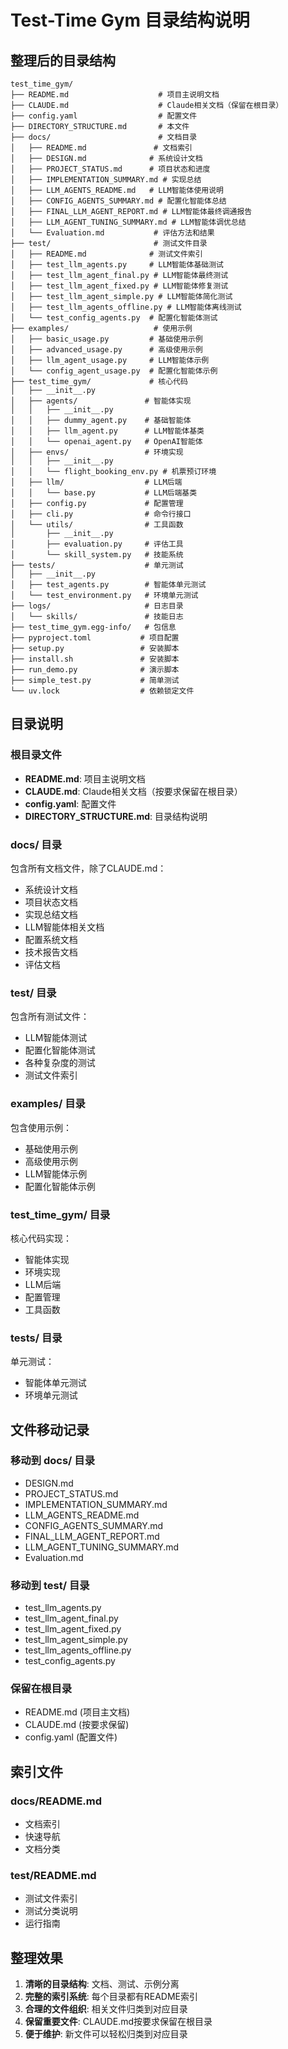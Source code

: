# Test-Time Gym 目录结构说明

## 整理后的目录结构

```
test_time_gym/
├── README.md                    # 项目主说明文档
├── CLAUDE.md                    # Claude相关文档（保留在根目录）
├── config.yaml                  # 配置文件
├── DIRECTORY_STRUCTURE.md       # 本文件
├── docs/                        # 文档目录
│   ├── README.md               # 文档索引
│   ├── DESIGN.md              # 系统设计文档
│   ├── PROJECT_STATUS.md      # 项目状态和进度
│   ├── IMPLEMENTATION_SUMMARY.md # 实现总结
│   ├── LLM_AGENTS_README.md   # LLM智能体使用说明
│   ├── CONFIG_AGENTS_SUMMARY.md # 配置化智能体总结
│   ├── FINAL_LLM_AGENT_REPORT.md # LLM智能体最终调通报告
│   ├── LLM_AGENT_TUNING_SUMMARY.md # LLM智能体调优总结
│   └── Evaluation.md           # 评估方法和结果
├── test/                       # 测试文件目录
│   ├── README.md              # 测试文件索引
│   ├── test_llm_agents.py     # LLM智能体基础测试
│   ├── test_llm_agent_final.py # LLM智能体最终测试
│   ├── test_llm_agent_fixed.py # LLM智能体修复测试
│   ├── test_llm_agent_simple.py # LLM智能体简化测试
│   ├── test_llm_agents_offline.py # LLM智能体离线测试
│   └── test_config_agents.py  # 配置化智能体测试
├── examples/                   # 使用示例
│   ├── basic_usage.py         # 基础使用示例
│   ├── advanced_usage.py      # 高级使用示例
│   ├── llm_agent_usage.py     # LLM智能体示例
│   └── config_agent_usage.py  # 配置化智能体示例
├── test_time_gym/             # 核心代码
│   ├── __init__.py
│   ├── agents/               # 智能体实现
│   │   ├── __init__.py
│   │   ├── dummy_agent.py    # 基础智能体
│   │   ├── llm_agent.py      # LLM智能体基类
│   │   └── openai_agent.py   # OpenAI智能体
│   ├── envs/                 # 环境实现
│   │   ├── __init__.py
│   │   └── flight_booking_env.py # 机票预订环境
│   ├── llm/                  # LLM后端
│   │   └── base.py           # LLM后端基类
│   ├── config.py             # 配置管理
│   ├── cli.py                # 命令行接口
│   └── utils/                # 工具函数
│       ├── __init__.py
│       ├── evaluation.py     # 评估工具
│       └── skill_system.py   # 技能系统
├── tests/                    # 单元测试
│   ├── __init__.py
│   ├── test_agents.py        # 智能体单元测试
│   └── test_environment.py   # 环境单元测试
├── logs/                     # 日志目录
│   └── skills/               # 技能日志
├── test_time_gym.egg-info/   # 包信息
├── pyproject.toml           # 项目配置
├── setup.py                 # 安装脚本
├── install.sh               # 安装脚本
├── run_demo.py              # 演示脚本
├── simple_test.py           # 简单测试
└── uv.lock                  # 依赖锁定文件
```

## 目录说明

### 根目录文件
- **README.md**: 项目主说明文档
- **CLAUDE.md**: Claude相关文档（按要求保留在根目录）
- **config.yaml**: 配置文件
- **DIRECTORY_STRUCTURE.md**: 目录结构说明

### docs/ 目录
包含所有文档文件，除了CLAUDE.md：
- 系统设计文档
- 项目状态文档
- 实现总结文档
- LLM智能体相关文档
- 配置系统文档
- 技术报告文档
- 评估文档

### test/ 目录
包含所有测试文件：
- LLM智能体测试
- 配置化智能体测试
- 各种复杂度的测试
- 测试文件索引

### examples/ 目录
包含使用示例：
- 基础使用示例
- 高级使用示例
- LLM智能体示例
- 配置化智能体示例

### test_time_gym/ 目录
核心代码实现：
- 智能体实现
- 环境实现
- LLM后端
- 配置管理
- 工具函数

### tests/ 目录
单元测试：
- 智能体单元测试
- 环境单元测试

## 文件移动记录

### 移动到 docs/ 目录
- DESIGN.md
- PROJECT_STATUS.md
- IMPLEMENTATION_SUMMARY.md
- LLM_AGENTS_README.md
- CONFIG_AGENTS_SUMMARY.md
- FINAL_LLM_AGENT_REPORT.md
- LLM_AGENT_TUNING_SUMMARY.md
- Evaluation.md

### 移动到 test/ 目录
- test_llm_agents.py
- test_llm_agent_final.py
- test_llm_agent_fixed.py
- test_llm_agent_simple.py
- test_llm_agents_offline.py
- test_config_agents.py

### 保留在根目录
- README.md (项目主文档)
- CLAUDE.md (按要求保留)
- config.yaml (配置文件)

## 索引文件

### docs/README.md
- 文档索引
- 快速导航
- 文档分类

### test/README.md
- 测试文件索引
- 测试分类说明
- 运行指南

## 整理效果

1. **清晰的目录结构**: 文档、测试、示例分离
2. **完整的索引系统**: 每个目录都有README索引
3. **合理的文件组织**: 相关文件归类到对应目录
4. **保留重要文件**: CLAUDE.md按要求保留在根目录
5. **便于维护**: 新文件可以轻松归类到对应目录
